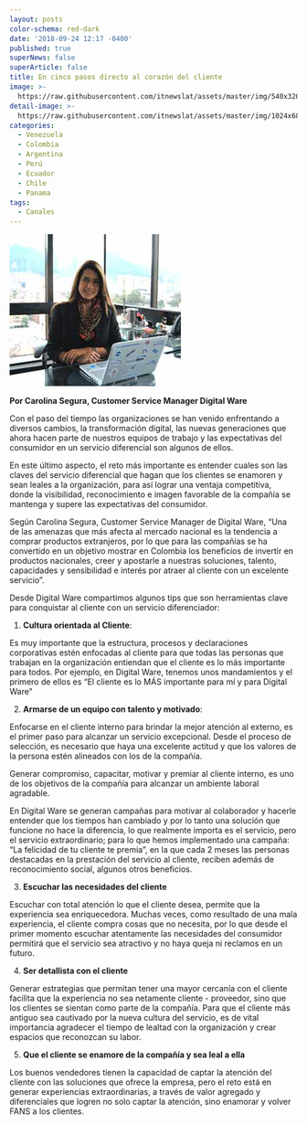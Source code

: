 ```yaml
---
layout: posts
color-schema: red-dark
date: '2018-09-24 12:17 -0400'
published: true
superNews: false
superArticle: false
title: En cinco pasos directo al corazón del cliente
image: >-
  https://raw.githubusercontent.com/itnewslat/assets/master/img/540x320/Cliente-Feliz-p.jpg
detail-image: >-
  https://raw.githubusercontent.com/itnewslat/assets/master/img/1024x680/Cliente-Feliz-g.jpg
categories:
  - Venezuela
  - Colombia
  - Argentina
  - Perú
  - Ecuador
  - Chile
  - Panama
tags:
  - Canales
---
```

![](https://raw.githubusercontent.com/itnewslat/assets/master/img/300x300/Carolina-Segura.jpg)

**Por Carolina Segura, Customer Service Manager Digital Ware**

Con el paso del tiempo las organizaciones se han venido enfrentando a diversos cambios, la transformación digital, las nuevas generaciones que ahora hacen parte de nuestros equipos de trabajo y las expectativas del consumidor en un servicio diferencial son algunos de ellos. 

En este último aspecto, el reto más importante es entender cuales son las claves del servicio diferencial que hagan que los clientes se enamoren y sean leales a la organización, para así lograr una ventaja competitiva, donde la visibilidad, reconocimiento e imagen favorable de la compañía se mantenga y supere las expectativas del consumidor. 

Según Carolina Segura, Customer Service Manager de Digital Ware, “Una de las amenazas que más afecta al mercado nacional es la tendencia a comprar productos extranjeros, por lo que para las compañías se ha convertido en un objetivo mostrar en Colombia los beneficios de invertir en productos nacionales, creer y apostarle a nuestras soluciones, talento, capacidades y sensibilidad e interés por atraer al cliente con un excelente servicio”.

Desde Digital Ware compartimos algunos tips que son herramientas clave para conquistar al cliente con un servicio diferenciador:

1. **Cultura orientada al Cliente**:

Es muy importante que la estructura, procesos y declaraciones corporativas estén enfocadas al cliente para que todas las personas que trabajan en la organización entiendan que el cliente es lo más importante para todos. Por ejemplo, en Digital Ware, tenemos unos mandamientos y el primero de ellos es “El cliente es lo MÁS importante para mí y para Digital Ware”

2. **Armarse de un equipo con talento y motivado**:

Enfocarse en el cliente interno para brindar la mejor atención al externo, es el primer paso para alcanzar un servicio excepcional. Desde el proceso de selección, es necesario que haya una excelente actitud y que los valores de la persona estén alineados con los de la compañía.

Generar compromiso, capacitar, motivar y premiar al cliente interno, es uno de los objetivos de la compañía para alcanzar un ambiente laboral agradable.

En Digital Ware se generan campañas para motivar al colaborador y hacerle entender que los tiempos han cambiado y por lo tanto una solución que funcione no hace la diferencia, lo que realmente importa es el servicio, pero el servicio extraordinario; para lo que hemos implementado una campaña: “La felicidad de tu cliente te premia”, en la que cada 2 meses las personas destacadas en la prestación del servicio al cliente, reciben además de reconocimiento social, algunos otros beneficios. 

3. **Escuchar las necesidades del cliente**

Escuchar con total atención lo que el cliente desea, permite que la experiencia sea enriquecedora.
Muchas veces, como resultado de una mala experiencia, el cliente compra cosas que no necesita, por lo que desde el primer momento escuchar atentamente las necesidades del consumidor permitirá que el servicio sea atractivo y no haya queja ni reclamos en un futuro.

4. **Ser detallista con el cliente**

Generar estrategias que permitan tener una mayor cercanía con el cliente facilita que la experiencia no sea netamente cliente - proveedor, sino que los clientes se sientan como parte de la compañía.
Para que el cliente más antiguo sea cautivado por la nueva cultura del servicio, es de vital importancia agradecer el tiempo de lealtad con la organización y crear espacios que reconozcan su labor.  

5. **Que el cliente se enamore de la compañía y sea leal a ella**

Los buenos vendedores tienen la capacidad de captar la atención del cliente con las soluciones que ofrece la empresa, pero el reto está en generar experiencias extraordinarias, a través de valor agregado y diferenciales que logren no solo captar la atención, sino enamorar y volver FANS a los clientes.

